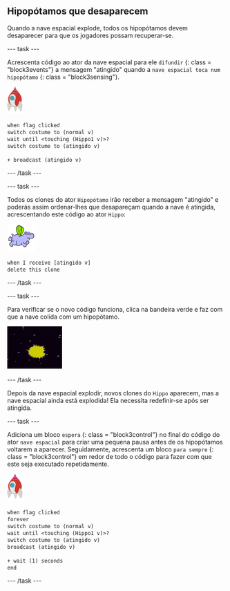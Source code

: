 ## Hipopótamos que desaparecem

Quando a nave espacial explode, todos os hipopótamos devem desaparecer para que os jogadores possam recuperar-se.

\--- task \---

Acrescenta código ao ator da nave espacial para ele ` difundir ` {: class = "block3events"} a mensagem "atingido" quando a ` nave espacial toca num hipopótamo ` {: class = "block3sensing"}.

![ator Foguetão](images/rocket-sprite.png)

```blocks3
when flag clicked
switch costume to (normal v)
wait until <touching (Hippo1 v)>?
switch costume to (atingido v)

+ broadcast (atingido v)
```

\--- /task \---

\--- task \---

Todos os clones do ator ` Hipopótamo ` irão receber a mensagem "atingido" e poderás assim ordenar-lhes que desapareçam quando a nave é atingida, acrescentando este código ao ator ` Hippo `:

![ator hipopótamo](images/hippo-sprite.png)

```blocks3
when I receive [atingido v]
delete this clone
```

\--- /task \---

\--- task \---

Para verificar se o novo código funciona, clica na bandeira verde e faz com que a nave colida com um hipopótamo.

![captura de ecrã](images/invaders-hippo-collide.png)

\--- /task \---

Depois da nave espacial explodir, novos clones do ` Hippo ` aparecem, mas a nave espacial ainda está explodida! Ela necessita redefinir-se após ser atingida.

\--- task \---

Adiciona um bloco ` espera ` {: class = "block3control"} no final do código do ator ` nave espacial ` para criar uma pequena pausa antes de os hipopótamos voltarem a aparecer. Seguidamente, acrescenta um bloco ` para sempre ` {: class = "block3control"} em redor de todo o código para fazer com que este seja executado repetidamente.

![ator foguetão](images/rocket-sprite.png)

```blocks3
when flag clicked
forever
switch costume to (normal v)
wait until <touching (Hippo1 v)>?
switch costume to (atingido v)
broadcast (atingido v)

+ wait (1) seconds
end
```

\--- /task \---